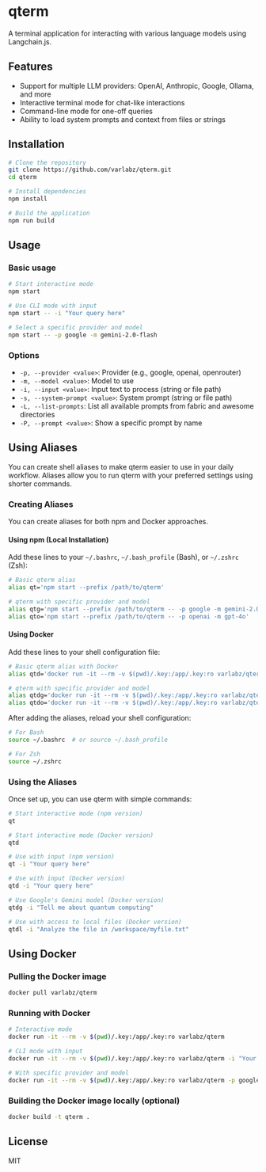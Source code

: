 # qterm

A terminal application for interacting with various language models using Langchain.js.

## Features

- Support for multiple LLM providers: OpenAI, Anthropic, Google, Ollama, and more
- Interactive terminal mode for chat-like interactions
- Command-line mode for one-off queries
- Ability to load system prompts and context from files or strings

## Installation

```bash
# Clone the repository
git clone https://github.com/varlabz/qterm.git
cd qterm

# Install dependencies
npm install

# Build the application
npm run build
```

## Usage

### Basic usage

```bash
# Start interactive mode
npm start

# Use CLI mode with input
npm start -- -i "Your query here"

# Select a specific provider and model
npm start -- -p google -m gemini-2.0-flash
```

### Options

- `-p, --provider <value>`: Provider (e.g., google, openai, openrouter)
- `-m, --model <value>`: Model to use
- `-i, --input <value>`: Input text to process (string or file path)
- `-s, --system-prompt <value>`: System prompt (string or file path)
- `-L, --list-prompts`: List all available prompts from fabric and awesome directories
- `-P, --prompt <value>`: Show a specific prompt by name

## Using Aliases

You can create shell aliases to make qterm easier to use in your daily workflow. Aliases allow you to run qterm with your preferred settings using shorter commands.

### Creating Aliases

You can create aliases for both npm and Docker approaches.

#### Using npm (Local Installation)

Add these lines to your `~/.bashrc`, `~/.bash_profile` (Bash), or `~/.zshrc` (Zsh):

```bash
# Basic qterm alias
alias qt='npm start --prefix /path/to/qterm'

# qterm with specific provider and model
alias qtg='npm start --prefix /path/to/qterm -- -p google -m gemini-2.0-flash'
alias qto='npm start --prefix /path/to/qterm -- -p openai -m gpt-4o'
```

#### Using Docker

Add these lines to your shell configuration file:

```bash
# Basic qterm alias with Docker
alias qtd='docker run -it --rm -v $(pwd)/.key:/app/.key:ro varlabz/qterm'

# qterm with specific provider and model
alias qtdg='docker run -it --rm -v $(pwd)/.key:/app/.key:ro varlabz/qterm -p google -m gemini-2.0-flash'
alias qtdo='docker run -it --rm -v $(pwd)/.key:/app/.key:ro varlabz/qterm -p openai -m gpt-4o'

```

After adding the aliases, reload your shell configuration:

```bash
# For Bash
source ~/.bashrc  # or source ~/.bash_profile

# For Zsh
source ~/.zshrc
```

### Using the Aliases

Once set up, you can use qterm with simple commands:

```bash
# Start interactive mode (npm version)
qt

# Start interactive mode (Docker version)
qtd

# Use with input (npm version)
qt -i "Your query here"

# Use with input (Docker version)
qtd -i "Your query here"

# Use Google's Gemini model (Docker version)
qtdg -i "Tell me about quantum computing"

# Use with access to local files (Docker version)
qtdl -i "Analyze the file in /workspace/myfile.txt"
```

## Using Docker

### Pulling the Docker image

```bash
docker pull varlabz/qterm
```

### Running with Docker

```bash
# Interactive mode
docker run -it --rm -v $(pwd)/.key:/app/.key:ro varlabz/qterm

# CLI mode with input
docker run -it --rm -v $(pwd)/.key:/app/.key:ro varlabz/qterm -i "Your query here"

# With specific provider and model
docker run -it --rm -v $(pwd)/.key:/app/.key:ro varlabz/qterm -p google -m gemini-2.0-flash
```

### Building the Docker image locally (optional)

```bash
docker build -t qterm .
```

## License

MIT